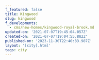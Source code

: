 ```yaml
---
f_featured: false
title: Kingwood
slug: kingwood
f_developments:
  - cms/new-homes/kingwood-royal-brook.md
updated-on: '2021-07-07T19:45:04.057Z'
created-on: '2021-07-07T19:04:55.882Z'
published-on: '2023-11-30T22:40:33.987Z'
layout: '[city].html'
tags: city
---
```



